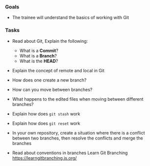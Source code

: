 
### Goals
- The trainee will understand the basics of working with Git

### Tasks
- Read about Git, Explain the following:
  - What is a **Commit**?
  - What is a **Branch**?
  - What is the **HEAD**?
- Explain the concept of remote and local in Git 
- How does one create a new branch?
- How can you move between branches?
- What happens to the edited files when moving between different branches?
- Explain how does `git stash` work
- Explain how does `git reset` work
- In your own repository, create a situation where there is a conflict between two branches, then resolve the conflicts and merge the branches

- Read about conventions in branches
Learn Git Branching
https://learngitbranching.js.org/
